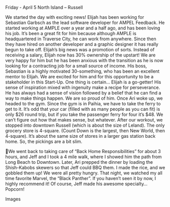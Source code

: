 Friday - April 5
North Island – Russell

We started the day with exciting news! Elijah has been working for Sebastian Garbsch
as the lead software developer for AMPEL Feedback. He started working at AMPLE over
a year and a half ago, and has been loving his job. It’s been a great fit for him because
although AMPLE is headquartered in Traverse City, he can work from anywhere. Since
then they have hired on another developer and a graphic designer it has really begun
to take off. Elijah’s big news was a promotion of sorts. Instead of receiving a salary,
Elijah now has 30% ownership of the upstart! We are very happy for him but he has
been anxious with the transition as he is now looking for a contracting job for a small
source of income. His boss, Sebastian is a highly motivated 30-something, who has
been an excellent mentor to Elijah. We are excited for him and for this opportunity to
be a stakeholder in this Start-Up. One thing is certain… Elijah is a go-getter! His sense
of inspiration mixed with ingenuity make a recipe for perseverance. He has always had
a sense of vision followed by a belief that he can find a way to make things happen.
We are so proud of him.
Once Ari woke up, we headed to the gym. Since the gym is in Paihia, we have to take
the ferry to get to it. It’s odd that your car (filled with as many people as you can fit) is
only $26 round trip, but if you take the passenger ferry for four it’s $48. We can’t figure
out how that makes sense, but whatever.
After our workout, we stopped into downtown Russell (which is about the size of
Leland). The only grocery store is 4-square. (Count Down is the largest, then New
World, then 4-square). It’s about the same size of stores in a larger gas station back
home. So, the pickings are a bit slim.

We went back to taking care of “Back Home Responsibilities” for about 3 hours, and
Jeff and I took a 4 mile walk, where I showed him the path from Long Beach to
Downtown.
Later, Ari prepped the dinner by loading the Shish-Kabobs skewers so that Jeff could
BBQ them. I made the rice, and we gobbled them up! We were all pretty hungry.
That night, we watched my all time favorite Marvel, the “Black Panther”. If you haven’t
seen it by now, I highly recommend it! Of course, Jeff made his awesome specialty…
Popcorn!

Images

